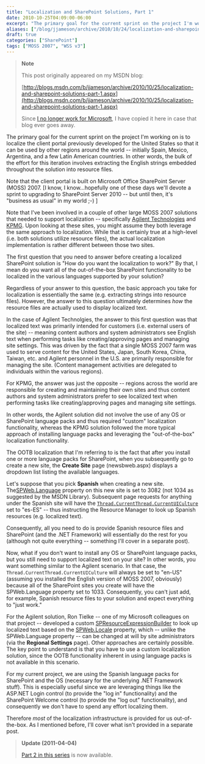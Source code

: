 ```yaml
---
title: "Localization and SharePoint Solutions, Part 1"
date: 2010-10-25T04:09:00-06:00
excerpt: "The primary goal for the current sprint on the project I'm working on is to localize the client portal previously developed for the United States so that it can be used by other regions around the world -- initially Spain, Mexico, Argentina, and a few..."
aliases: ["/blog/jjameson/archive/2010/10/24/localization-and-sharepoint-solutions-part-1.aspx", "/blog/jjameson/archive/2010/10/25/localization-and-sharepoint-solutions-part-1.aspx"]
draft: true
categories: ["SharePoint"]
tags: ["MOSS 2007", "WSS v3"]
---
```


> **Note**
>
> This post originally appeared on my MSDN blog:
>
> [http://blogs.msdn.com/b/jjameson/archive/2010/10/25/localization-and-sharepoint-solutions-part-1.aspx](http://blogs.msdn.com/b/jjameson/archive/2010/10/25/localization-and-sharepoint-solutions-part-1.aspx)
>
> Since
> [I no longer work for Microsoft](/blog/jjameson/2011/09/02/last-day-with-microsoft),
> I have copied it here in case that blog ever goes away.

The primary goal for the current sprint on the project I'm working on is to
localize the client portal previously developed for the United States so that it
can be used by other regions around the world -- initially Spain, Mexico,
Argentina, and a few Latin American countries. In other words, the bulk of the
effort for this iteration involves extracting the English strings embedded
throughout the solution into resource files.

Note that the client portal is built on Microsoft Office SharePoint Server
(MOSS) 2007. [I know, I know...hopefully one of these days we'll devote a sprint
to upgrading to SharePoint Server 2010 -- but until then, it's "business as
usual" in my world ;-) ]

Note that I've been involved in a couple of other large MOSS 2007 solutions that
needed to support localization -- specifically
[Agilent Technologies](http://www.chem.agilent.com) and
[KPMG](http://www.kpmg.com). Upon looking at these sites, you might assume they
both leverage the same approach to localization. While that is certainly true at
a high-level (i.e. both solutions utilize resource files), the actual
localization implementation is rather different between those two sites.

The first question that you need to answer before creating a localized
SharePoint solution is "How do you want the localization to work?" By that, I
mean do you want all of the out-of-the-box SharePoint functionality to be
localized in the various languages supported by your solution?

Regardless of your answer to this question, the basic approach you take for
localization is essentially the same (e.g. extracting strings into resource
files). However, the answer to this question ultimately determines *how* the
resource files are actually used to display localized text.

In the case of Agilent Technolgies, the answer to this first question was that
localized text was primarily intended for customers (i.e. external users of the
site) -- meaning content authors and system administrators see English text when
performing tasks like creating/approving pages and managing site settings. This
was driven by the fact that a single MOSS 2007 farm was used to serve content
for the United States, Japan, South Korea, China, Taiwan, etc. and Agilent
personnel in the U.S. are primarily responsible for managing the site. (Content
management activities are delegated to individuals within the various regions).

For KPMG, the answer was just the opposite -- regions across the world are
responsible for creating and maintaining their own sites and thus content
authors and system administrators prefer to see localized text when performing
tasks like creating/approving pages and managing site settings.

In other words, the Agilent solution did not involve the use of any OS or
SharePoint language packs and thus required "custom" localization functionality,
whereas the KPMG solution followed the more typical approach of installing
language packs and leveraging the "out-of-the-box" localization functionality.

The OOTB localization that I'm referring to is the fact that after you install
one or more language packs for SharePoint, when you subsequently go to create a
new site, the **Create Site** page (newsbweb.aspx) displays a dropdown list
listing the available languages.

Let's suppose that you pick **Spanish** when creating a new site.
The[SPWeb.Language](http://msdn.microsoft.com/en-us/library/microsoft.sharepoint.spweb.language%28v=office.12%29.aspx)
property on this new site is set to 3082 (not 1034 as suggested by the MSDN
Library). Subsequent page requests for anything under the Spanish site will have
the
[`Thread.CurrentThread.CurrentUICulture`](http://msdn.microsoft.com/en-us/library/system.threading.thread.currentuiculture.aspx)
set to "es-ES" -- thus instructing the Resource Manager to look up Spanish
resources (e.g. localized text).

Consequently, all you need to do is provide Spanish resource files and
SharePoint (and the .NET Framework) will essentially do the rest for you
(although not quite everything -- something I'll cover in a separate post).

Now, what if you don't want to install any OS or SharePoint language packs, but
you still need to support localized text on your site? In other words, you want
something similar to the Agilent scenario. In that case, the
`Thread.CurrentThread.CurrentUICulture` will always be set to "en-US" (assuming
you installed the English version of MOSS 2007, obviously) because all of the
SharePoint sites you create will have the SPWeb.Language property set to 1033.
Consequently, you can't just add, for example, Spanish resource files to your
solution and expect everything to "just work."

For the Agilent solution, Ron Tielke -- one of my Microsoft colleagues on that
project -- developed a custom
[SPResourceExpressionBuilder](http://msdn.microsoft.com/en-us/library/microsoft.sharepoint.spresourceexpressionbuilder%28v=office.12%29.aspx)
to look up localized text based on the
[SPWeb.Locale](http://msdn.microsoft.com/en-us/library/microsoft.sharepoint.spweb.locale%28v=office.12%29.aspx)
property, which -- unlike the SPWeb.Language property -- can be changed at will
by site administrators (via the **Regional Settings** page). Other approaches
are certainly possible. The key point to understand is that you have to use a
custom localization solution, since the OOTB functionality inherent in using
language packs is not available in this scenario.

For my current project, we are using the Spanish language packs for SharePoint
and the OS (necessary for the underlying .NET Framework stuff). This is
especially useful since we are leveraging things like the ASP.NET Login control
(to provide the "log in" functionality) and the SharePoint Welcome control (to
provide the "log out" functionality), and consequently we don't have to spend
any effort localizing them.

Therefore *most* of the localization infrastructure is provided for us
out-of-the-box. As I mentioned before, I'll cover what isn't provided in a
separate post.

> **Update (2011-04-04)**
>
> [Part 2 in this series](/blog/jjameson/2011/04/04/localization-and-sharepoint-solutions-part-2-a-k-a-the-currentuicultureswitcher-class)
> is now available.

